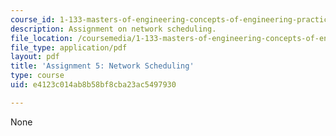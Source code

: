 ```yaml
---
course_id: 1-133-masters-of-engineering-concepts-of-engineering-practice-fall-2007
description: Assignment on network scheduling.
file_location: /coursemedia/1-133-masters-of-engineering-concepts-of-engineering-practice-fall-2007/e4123c014ab8b58bf8cba23ac5497930_assign_5.pdf
file_type: application/pdf
layout: pdf
title: 'Assignment 5: Network Scheduling'
type: course
uid: e4123c014ab8b58bf8cba23ac5497930

---
```

None